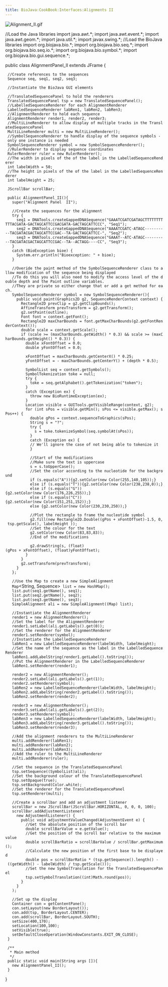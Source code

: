 ```yaml
---
title: BioJava:CookBook:Interfaces:Alignments II
---
```


![](Alignment_II.gif "Alignment_II.gif")

<java> //Load the Java libraries import java.awt.\*; import
java.awt.event.\*; import java.awt.geom.\*; import java.util.\*; import
javax.swing.\*; //Load the BioJava libraries import org.biojava.bio.\*;
import org.biojava.bio.seq.\*; import org.biojava.bio.seq.io.\*; import
org.biojava.bio.symbol.\*; import org.biojava.bio.gui.sequence.\*;

public class AlignmentPanel\_II extends JFrame {

` //Create references to the sequences`  
` Sequence seq, seq1, seq2, seq3;`  
  
` //Instantiate the BioJava GUI elements`  
  
` //TranslatedSequencePanel to hold the renderers `  
` TranslatedSequencePanel tsp = new TranslatedSequencePanel();`  
` //LabelledSequenceRenderer for each AlignmentRenderer`  
` LabelledSequenceRenderer labRen1, labRen2, labRen3;`  
` //AlignmentRenderer to hold each sequence`  
` AlignmentRenderer render1, render2, render3;`  
` //MultiLineRenderer to allow display of multiple tracks in the TranslatedSequencePanel`  
` MultiLineRenderer multi = new MultiLineRenderer();`  
` //SymbolSequenceRenderer to handle display of the sequence symbols - only one instance is needed`  
` SymbolSequenceRenderer symbol = new SymbolSequenceRenderer();`  
` //RulerRenderer to display sequence coordinates`  
` RulerRenderer ruler = new RulerRenderer();`  
` //The width in pixels of the of the label in the LabelledSequenceRenderer `  
` int labelWidth = 50;`  
` //The height in pixels of the of the label in the LabelledSequenceRenderer `  
` int labelHeight = 25;`

` JScrollBar scrollBar;`  
` `  
` public AlignmentPanel_II(){`  
`   super("Alignment Panel  II");`

`   //Create the sequences for the alignment`  
`   try {`  
`     seq1 = DNATools.createGappedDNASequence("GAAATCGATCGATAGCTTTTTTTTTTTACGATA-GACTAGCATTCCGACGATA-GACTAGCATTCCC", "Seq1");`  
`     seq2 = DNATools.createGappedDNASequence("AAAATCGATC-ATAGC----------TACGATACGACTAGCATTCCGAC--TA-GACTAGCATTCC-", "Seq2");`  
`     seq3 = DNATools.createGappedDNASequence("GAAAT--ATC-ATAGC----------TACGATACGACTAGCATTCCGAC--TA--ACTAGG----CC", "Seq3");`  
`   }`  
`   catch (BioException bioe) {`  
`     System.err.println("Bioexception: " + bioe);`  
`   }`  
`   `  
`   //Overide the paint method of the SymbolSequenceRenderer class to allow modification of the sequence being displayed`  
`   //To do this you will also need to modify the access level of the double depth and the Paint outline variables.`  
`   //They are private so either change that or add a get method for each.`  
`   SymbolSequenceRenderer symbol = new SymbolSequenceRenderer(){`  
`     public void paint(Graphics2D g2, SequenceRenderContext context) {`  
`       Rectangle2D prevClip = g2.getClipBounds();`  
`       AffineTransform prevTransform = g2.getTransform();`  
`       g2.setPaint(outline);`  
`       Font font = context.getFont();`  
`       Rectangle2D maxCharBounds = font.getMaxCharBounds(g2.getFontRenderContext());`  
`       double scale = context.getScale();`  
`       if (scale >= (maxCharBounds.getWidth() * 0.3) && scale >= (maxCharBounds.getHeight() * 0.3)) {`  
`         double xFontOffset = 0.0;`  
`         double yFontOffset = 0.0;`

`         xFontOffset = maxCharBounds.getCenterX() * 0.25;`  
`         yFontOffset = - maxCharBounds.getCenterY() + (depth * 0.5);`

`         SymbolList seq = context.getSymbols();`  
`         SymbolTokenization toke = null;`  
`         try {`  
`           toke = seq.getAlphabet().getTokenization("token");`  
`         } `  
`         catch (Exception ex) {`  
`           throw new BioRuntimeException(ex);`  
`         }`  
`         Location visible = GUITools.getVisibleRange(context, g2);`  
`         for (int sPos = visible.getMin(); sPos <= visible.getMax(); sPos++) {`  
`           double gPos = context.sequenceToGraphics(sPos);`  
`           String s = "?";`  
`           try {`  
`             s = toke.tokenizeSymbol(seq.symbolAt(sPos));`  
`           } `  
`           catch (Exception ex) {`  
`           // We'll ignore the case of not being able to tokenize it`  
`           }`

`           //Start of the modifications`  
`           //Make sure the text is uppercase`  
`           s = s.toUpperCase();`  
`           //Set the color according to the nucleotide for the background`  
`           if (s.equals("A")){g2.setColor(new Color(255,140,105));}`  
`           else if (s.equals("T")){g2.setColor(new Color(238,238,0));}`  
`           else if (s.equals("G")){g2.setColor(new Color(176,226,255));}`  
`           else if (s.equals("C")){g2.setColor(new Color(151,251,152));}`  
`           else {g2.setColor(new Color(230,230,250));}`  
`           `  
`           //Plot the rectangle to frame the nucleotide symbol`  
`           g2.fill(new Rectangle2D.Double((gPos + xFontOffset)-1.5, 0, tsp.getScale(), labelHeight ));`  
`           //Set the colour for the text`  
`           g2.setColor(new Color(83,83,83));`  
`           //End of the modifications`

`           g2.drawString(s, (float)(gPos + xFontOffset), (float)yFontOffset);`  
`         }`  
`       }`  
`       g2.setTransform(prevTransform);`  
`     }`  
`   };`  
` `  
`   //Use the Map to create a new SimpleAlignment`  
`   Map`<String, Sequence>` list = new HashMap();        `  
`   list.put(seq1.getName(), seq1);        `  
`   list.put(seq2.getName(), seq2);        `  
`   list.put(seq3.getName(), seq3);`  
`   SimpleAlignment ali = new SimpleAlignment((Map) list);`

`   //Instantiate the AlignmentRenderer`  
`   render1 = new AlignmentRenderer();`  
`   //Set the label for the AlignmentRenderer`  
`   render1.setLabel(ali.getLabels().get(0));`  
`   //Set the renderer for the AlignmentRenderer`  
`   render1.setRenderer(symbol);`  
`   //Instantiate the LabelledSequenceRenderer`  
`   labRen1 = new LabelledSequenceRenderer(labelWidth, labelHeight);`  
`   //Set the name of the sequence as the label in the LabelledSequenceRenderer`  
`   labRen1.addLabelString(render1.getLabel().toString());`  
`   //Put the AlignmentRenderer in the LabelledSequenceRenderer`  
`   labRen1.setRenderer(render1);`

`   render2 = new AlignmentRenderer();  `  
`   render2.setLabel(ali.getLabels().get(1));`  
`   render2.setRenderer(symbol);`  
`   labRen2 = new LabelledSequenceRenderer(labelWidth, labelHeight);`  
`   labRen2.addLabelString(render2.getLabel().toString());`  
`   labRen2.setRenderer(render2);`  
`   `  
`   render3 = new AlignmentRenderer(); `  
`   render3.setLabel(ali.getLabels().get(2));`  
`   render3.setRenderer(symbol);`  
`   labRen3 = new LabelledSequenceRenderer(labelWidth, labelHeight);`  
`   labRen3.addLabelString(render3.getLabel().toString());`  
`   labRen3.setRenderer(render3);`

`   //Add the alignment renderers to the MultiLineRenderer`  
`   multi.addRenderer(labRen1);`  
`   multi.addRenderer(labRen2);`  
`   multi.addRenderer(labRen3);`  
`   //Add the ruler to the MultiLineRenderer`  
`   multi.addRenderer(ruler);`

`   //Set the sequence in the TranslatedSequencePanel`  
`   tsp.setSequence((SymbolList)ali);`  
`   //Set the background colour of the TranslatedSequencePanel`  
`   tsp.setOpaque(true);`  
`   tsp.setBackground(Color.white);`  
`   //Set the renderer for the TranslatedSequencePanel`  
`   tsp.setRenderer(multi);   `  
`   `  
`   //Create a scrollbar and add an adjustment listener`  
`   scrollBar = new JScrollBar(JScrollBar.HORIZONTAL, 0, 0, 0, 100);`  
`   scrollBar.addAdjustmentListener(`  
`     new AdjustmentListener() {`  
`       public void adjustmentValueChanged(AdjustmentEvent e) {`  
`         //Get the absolute position of the scroll bar`  
`         double scrollBarValue = e.getValue();`  
`         //Get the position of the scroll bar relative to the maximum value`  
`         double scrollBarRatio = scrollBarValue / scrollBar.getMaximum();`  
`         //Calculate the new position of the first base to be displayed`  
`         double pos = scrollBarRatio * (tsp.getSequence().length() - ((getWidth() - labelWidth) / tsp.getScale()));`  
`         //Set the new SymbolTranslation for the TranslatedSequencePanel`  
`         tsp.setSymbolTranslation((int)Math.round(pos));`  
`       }`  
`     } `  
`   );`  
`   `  
`   //Set up the display`  
`   Container con = getContentPane();`  
`   con.setLayout(new BorderLayout());`  
`   con.add(tsp, BorderLayout.CENTER);`  
`   con.add(scrollBar, BorderLayout.SOUTH);`  
`   setSize(400,170);`  
`   setLocation(100,100);`  
`   setVisible(true);`  
`   setDefaultCloseOperation(WindowConstants.EXIT_ON_CLOSE);`  
` }`  
` `  
` /**`  
`  * Main method`  
`  */`  
` public static void main(String args []){`  
`   new AlignmentPanel_II();`  
` }`

} </java>

